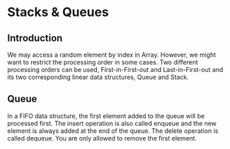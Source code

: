 # Stacks & Queues
## Introduction
We may access a random element by index in Array. However, we might want to restrict the processing order in some cases.
Two different processing orders can be used, First-in-First-out and Last-in-First-out and its two corresponding linear data structures, Queue and Stack.

## Queue
In a FIFO data structure, the first element added to the queue will be processed first.
The insert operation is also called enqueue and the new element is always added at the end of the queue. The delete operation is called dequeue. You are only allowed to remove the first element.



